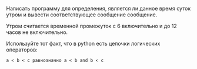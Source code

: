 Написать программу для определения, является ли данное время суток утром и вывести соответствующее сообщение сообщение. 

Утром считается временной промежуток с 6 включительно и до 12 часов не включительно.

Используйте тот факт, что в python есть цепочки логических операторов:
```text
a < b < c равнозначно a < b and b < c

```
